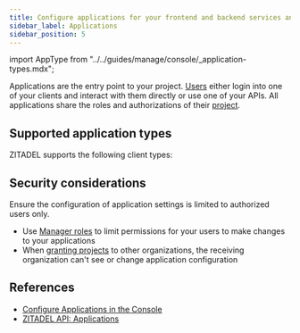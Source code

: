 ```yaml
---
title: Configure applications for your frontend and backend services and clients
sidebar_label: Applications
sidebar_position: 5
---
```

import AppType from "../../guides/manage/console/_application-types.mdx";

Applications are the entry point to your project.
[Users](users.md) either login into one of your clients and interact with them directly or use one of your APIs.
All applications share the roles and authorizations of their [project](projects.md).

## Supported application types

ZITADEL supports the following client types:

<AppType />

## Security considerations

Ensure the configuration of application settings is limited to authorized users only.

- Use [Manager roles](managers.mdx) to limit permissions for your users to make changes to your applications
- When [granting projects](granted_projects.md) to other organizations, the receiving organization can't see or change application configuration

## References

- [Configure Applications in the Console](../../guides/manage/console/applications)
- [ZITADEL API: Applications](/docs/apis/resources/mgmt/applications)
